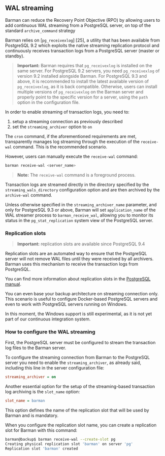 ## WAL streaming

Barman can reduce the Recovery Point Objective (RPO) by allowing users
to add continuous WAL streaming from a PostgreSQL server, on top of
the standard `archive_command` strategy

Barman relies on [`pg_receivexlog`] [25], a utility that has been
available from PostgreSQL 9.2 which exploits the native streaming
replication protocol and continuously receives transaction logs from a
PostgreSQL server (master or standby).

> **Important:**
> Barman requires that `pg_receivexlog` is installed on the same
> server.  For PostgreSQL 9.2 servers, you need `pg_receivexlog` of
> version 9.2 installed alongside Barman. For PostgreSQL 9.3 and
> above, it is recommended to install the latest available version of
> `pg_receivexlog`, as it is back compatible.  Otherwise, users can
> install multiple versions of `pg_receivexlog` on the Barman server
> and properly point to the specific version for a server, using the
> `path` option in the configuration file.

In order to enable streaming of transaction logs, you need to:

1. setup a streaming connection as previously described
2. set the `streaming_archiver` option to `on`

The `cron` command, if the aforementioned requirements are met,
transparently manages log streaming through the execution of the
`receive-wal` command. This is the recommended scenario.

However, users can manually execute the `receive-wal` command:

``` bash
barman receive-wal <server_name>
```

> **Note:**
> The `receive-wal` command is a foreground process.

Transaction logs are streamed directly in the directory specified by the
`streaming_wals_directory` configuration option and are then archived
by the `archive-wal` command.

Unless otherwise specified in the `streaming_archiver_name` parameter,
and only for PostgreSQL 9.3 or above, Barman will set `application_name`
of the WAL streamer process to `barman_receive_wal`, allowing you to
monitor its status in the `pg_stat_replication` system view of the
PostgreSQL server.


### Replication slots

> **Important:** replication slots are available since PostgreSQL 9.4

Replication slots are an automated way to ensure that the PostgreSQL
server will not remove WAL files until they were received by all
archivers. Barman uses this mechanism to receive the transaction logs
from PostgreSQL.

You can find more information about replication slots in the
[PostgreSQL manual][replication-slots].

You can even base your backup architecture on streaming connection
only. This scenario is useful to configure Docker-based PostgreSQL
servers and even to work with PostgreSQL servers running on Windows.

In this moment, the Windows support is still experimental, as it is
not yet part of our continuous integration system.

[replication-slots]: https://www.postgresql.org/docs/9.4/static/warm-standby.html#STREAMING-REPLICATION-SLOTS


### How to configure the WAL streaming

First, the PostgreSQL server must be configured to stream the
transaction log files to the Barman server.

To configure the streaming connection from Barman to the PostgreSQL
server you need to enable the `streaming_archiver`, as already said,
including this line in the server configuration file:

``` ini
streaming_archiver = on
```

Another essential option for the setup of the streaming-based
transaction log archiving is the `slot_name` option:

``` ini
slot_name = barman
```

This option defines the name of the replication slot that will be
used by Barman and is mandatory.

When you configure the replication slot name, you can create a
replication slot for Barman with this command:

``` bash
barman@backup$ barman receive-wal --create-slot pg
Creating physical replication slot 'barman' on server 'pg'
Replication slot 'barman' created
```

